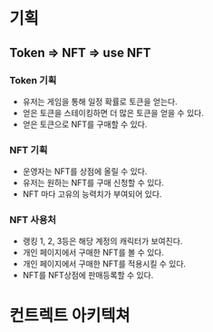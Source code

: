 # 기획 

## Token => NFT => use NFT

### Token 기획
- 유저는 게임을 통해 일정 확률로 토큰을 얻는다.
- 얻은 토큰을 스테이킹하면 더 많은 토큰을 얻을 수 있다.
- 얻은 토큰으로 NFT를 구매할 수 있다.

### NFT 기획
- 운영자는 NFT를 상점에 올릴 수 있다.
- 유저는 원하는 NFT를 구매 신청할 수 있다.
- NFT 마다 고유의 능력치가 부여되어 있다.

### NFT 사용처
- 랭킹 1, 2, 3등은 해당 계정의 캐릭터가 보여진다.
- 개인 페이지에서 구매한 NFT를 볼 수 있다.
- 개인 페이지에서 구매한 NFT를 적용시킬 수 있다.
- NFT를 NFT상점에 판매등록할 수 있다.

# 컨트렉트 아키텍쳐
